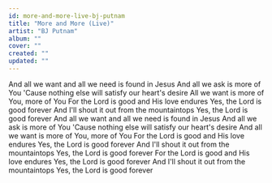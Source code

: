 ```yaml
---
id: more-and-more-live-bj-putnam
title: "More and More (Live)"
artist: "BJ Putnam"
album: ""
cover: ""
created: ""
updated: ""
---
```


And all we want and all we need is found in Jesus
And all we ask is more of You
'Cause nothing else will satisfy our heart's desire
All we want is more of You, more of You
For the Lord is good and His love endures
Yes, the Lord is good forever
And I'll shout it out from the mountaintops
Yes, the Lord is good forever
And all we want and all we need is found in Jesus
And all we ask is more of You
'Cause nothing else will satisfy our heart's desire
And all we want is more of You, more of You
For the Lord is good and His love endures
Yes, the Lord is good forever
And I'll shout it out from the mountaintops
Yes, the Lord is good forever
For the Lord is good and His love endures
Yes, the Lord is good forever
And I'll shout it out from the mountaintops
Yes, the Lord is good forever